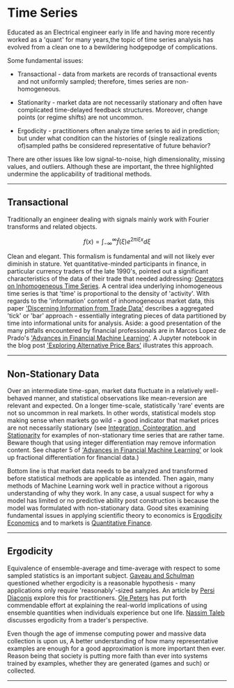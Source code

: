 <!--
.. title: Time series
.. slug: Time series
.. date: 2019-02-04 19:34:54 UTC
.. tags: 
.. category: 
.. link: 
.. description: 
.. type: text
.. has_math: True
-->

# Time Series

Educated as an Electrical engineer early in life and having more recently worked as a 'quant' for many years,the topic of time series analysis has evolved from a clean one to a bewildering hodgepodge of complications.

Some fundamental issues:

 + Transactional - data from markets are records of transactional events and not uniformly sampled; therefore, times series are non-homogeneous.
 
 + Stationarity - market data are not necessarily stationary and often have complicated time-delayed feedback structures. Moreover, change points (or regime shifts) are not uncommon.

 + Ergodicity - practitioners often analyze time series to aid in prediction; but under what condition can the histories of (single realizations of)sampled paths be considered representative of future behavior?

 There are other issues like low signal-to-noise, high dimensionality, missing values, and outliers. Although these are important, the three highlighted undermine the applicability of traditional methods.

---

## Transactional

Traditionally an engineer dealing with signals mainly work with Fourier transforms and related objects.

$$
f(x) = \int_{-\infty}^{\infty} \hat f(\xi) e^{2 \pi i \xi x} d\xi 
$$

Clean and elegant. This formalism is fundamental and will not likely ever diminish in stature. Yet quantitative-minded participants in finance, in particular currency traders of the late 1990's, pointed out a significant characteristics of the data of their trade that needed addressing:
[Operators on Inhomogeneous Time Series](https://papers.ssrn.com/sol3/papers.cfm?abstract_id=208278). A central idea underlying inhomogeneous time series is that 'time' is proportional to the density of 'activity'. With regards to the 'information' content of inhomogeneous market data, this paper ['Discerning Information from Trade Data'](https://papers.ssrn.com/sol3/papers.cfm?abstract_id=1989555) describes a aggregated 'tick' or 'bar' approach - essentially integrating pieces of data partitioned by time into informational units for analysis. Aside: a good presentation of the many pitfalls encountered by financial professionals are in Marcos Lopez de Prado's ['Advances in Financial Machine Learning'](https://www.wiley.com/en-us/Advances+in+Financial+Machine+Learning-p-9781119482109). A Jupyter notebook in the blog post ['Exploring Alternative Price Bars'](http://www.blackarbs.com/blog/exploring-alternative-price-bars) illustrates this approach.

---

## Non-Stationary Data

Over an intermediate time-span, market data fluctuate in a relatively well-behaved manner, and statistical observations like mean-reversion are relevant and expected. On a longer time-scale, statistically 'rare' events are not so uncommon in real markets. In other words, statistical models stop making sense when markets go wild - a good indicator that market prices are not necessarily stationary (see [Integration, Cointegration, and Stationarity](https://www.youtube.com/watch?v=Pn_RiDbK82M&t=160s) for examples of non-stationary time series that are rather tame. Beware though that using integer differentiation may remove information content. See chapter 5 of ['Advances in Financial Machine Learning'](https://www.wiley.com/en-us/Advances+in+Financial+Machine+Learning-p-9781119482109) or look up fractional differentiation for financial data.)

<!---
memory effects
-->
Bottom line is that market data needs to be analyzed and transformed before statistical methods are applicable as intended. Then again, many methods of Machine Learning work well in practice without a rigorous understanding of why they work. In any case, a usual suspect for why a model has limited or no predictive ability post construction is because the model was formulated with non-stationary data. Good sites examining fundamental issues in applying scientific theory to economics is [Ergodicity Economics](https://ergodicityeconomics.com/) and to markets is [Quantitative Finance](http://www.quantresearch.info/).

---

## Ergodicity

Equivalence of ensemble-average and time-average with respect to some sampled statistics is an important subject. [Gaveau and Schulman](https://arxiv.org/abs/1401.7224) questioned whether ergodicity is a reasonable hypothesis - many applications only require 'reasonably'-sized samples. An article by [Persi Diaconis](https://statweb.stanford.edu/~cgates/PERSI/papers/mixing.pdf) explore this for practitioners. [Ole Peters](https://www.youtube.com/watch?v=LGqOH3sYmQA) has put forth commendable effort at explaining
the real-world implications of using ensemble quantities when individuals experience but one life. [Nassim Taleb](https://www.youtube.com/watch?v=qA_6BWkC4og) discusses ergodicity from a trader's perspective.

Even though the age of immense computing power and massive data collection is upon us, A better understanding of how many representative examples are enough for a good approximation is more important then ever. Reason being that society is putting more faith than ever into systems trained by examples, whether they are generated (games and such) or collected.

---
